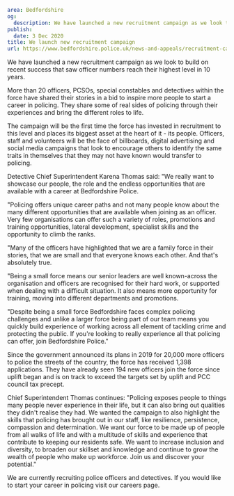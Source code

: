 ```yaml
area: Bedfordshire
og:
  description: We have launched a new recruitment campaign as we look to build on recent success that saw officer numbers reach their highest level in 10 years.
publish:
  date: 3 Dec 2020
title: We launch new recruitment campaign
url: https://www.bedfordshire.police.uk/news-and-appeals/recruitment-campaign-launch-dec20
```

We have launched a new recruitment campaign as we look to build on recent success that saw officer numbers reach their highest level in 10 years.

More than 20 officers, PCSOs, special constables and detectives within the force have shared their stories in a bid to inspire more people to start a career in policing. They share some of real sides of policing through their experiences and bring the different roles to life.

The campaign will be the first time the force has invested in recruitment to this level and places its biggest asset at the heart of it - its people. Officers, staff and volunteers will be the face of billboards, digital advertising and social media campaigns that look to encourage others to identify the same traits in themselves that they may not have known would transfer to policing.

Detective Chief Superintendent Karena Thomas said: "We really want to showcase our people, the role and the endless opportunities that are available with a career at Bedfordshire Police.

"Policing offers unique career paths and not many people know about the many different opportunities that are available when joining as an officer. Very few organisations can offer such a variety of roles, promotions and training opportunities, lateral development, specialist skills and the opportunity to climb the ranks.

"Many of the officers have highlighted that we are a family force in their stories, that we are small and that everyone knows each other. And that's absolutely true.

"Being a small force means our senior leaders are well known-across the organisation and officers are recognised for their hard work, or supported when dealing with a difficult situation. It also means more opportunity for training, moving into different departments and promotions.

"Despite being a small force Bedfordshire faces complex policing challenges and unlike a larger force being part of our team means you quickly build experience of working across all element of tackling crime and protecting the public. If you're looking to really experience all that policing can offer, join Bedfordshire Police."

Since the government announced its plans in 2019 for 20,000 more officers to police the streets of the country, the force has received 1,398 applications. They have already seen 194 new officers join the force since uplift began and is on track to exceed the targets set by uplift and PCC council tax precept.

Chief Superintendent Thomas continues: "Policing exposes people to things many people never experience in their life, but it can also bring out qualities they didn't realise they had. We wanted the campaign to also highlight the skills that policing has brought out in our staff, like resilience, persistence, compassion and determination. We want our force to be made up of people from all walks of life and with a multitude of skills and experience that contribute to keeping our residents safe. We want to increase inclusion and diversity, to broaden our skillset and knowledge and continue to grow the wealth of people who make up workforce. Join us and discover your potential."

We are currently recruiting police officers and detectives. If you would like to start your career in policing visit our careers page.
